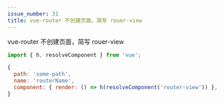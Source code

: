 ```yaml
---
issue_number: 31
title: vue-router 不创建页面，简写 rouer-view
---
```


vue-router 不创建页面，简写 rouer-view

```javascript
import { h, resolveComponent } from 'vue';

{
  path: 'some-path',
  name: 'routerName',
  component: { render: () => h(resolveComponent('router-view')) },
}
```
